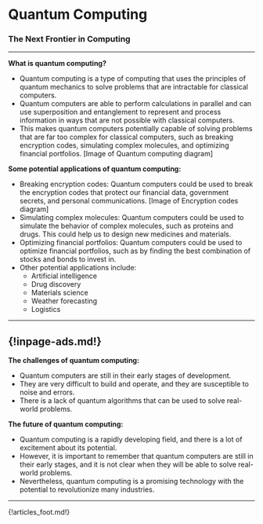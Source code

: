 # Quantum Computing
### The Next Frontier in Computing
---

**What is quantum computing?**

* Quantum computing is a type of computing that uses the principles of quantum mechanics to solve problems that are intractable for classical computers.
* Quantum computers are able to perform calculations in parallel and can use superposition and entanglement to represent and process information in ways that are not possible with classical computers.
* This makes quantum computers potentially capable of solving problems that are far too complex for classical computers, such as breaking encryption codes, simulating complex molecules, and optimizing financial portfolios.
[Image of Quantum computing diagram]

**Some potential applications of quantum computing:**

* Breaking encryption codes: Quantum computers could be used to break the encryption codes that protect our financial data, government secrets, and personal communications.
[Image of Encryption codes diagram]
* Simulating complex molecules: Quantum computers could be used to simulate the behavior of complex molecules, such as proteins and drugs. This could help us to design new medicines and materials.
* Optimizing financial portfolios: Quantum computers could be used to optimize financial portfolios, such as by finding the best combination of stocks and bonds to invest in.
* Other potential applications include:
    * Artificial intelligence
    * Drug discovery
    * Materials science
    * Weather forecasting
    * Logistics

---
{!inpage-ads.md!}
---

**The challenges of quantum computing:**

* Quantum computers are still in their early stages of development.
* They are very difficult to build and operate, and they are susceptible to noise and errors.
* There is a lack of quantum algorithms that can be used to solve real-world problems.

**The future of quantum computing:**

* Quantum computing is a rapidly developing field, and there is a lot of excitement about its potential.
* However, it is important to remember that quantum computers are still in their early stages, and it is not clear when they will be able to solve real-world problems.
* Nevertheless, quantum computing is a promising technology with the potential to revolutionize many industries.


---

{!articles_foot.md!}
